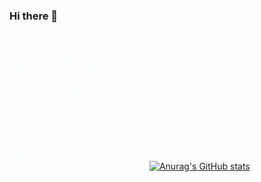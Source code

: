 ### Hi there 👋

<!--
**ventusoon/ventusoon** is a ✨ _special_ ✨ repository because its `README.md` (this file) appears on your GitHub profile.

Here are some ideas to get you started:

- 🔭 I’m currently working on ...
- 🌱 I’m currently learning ...
- 👯 I’m looking to collaborate on ...
- 🤔 I’m looking for help with ...
- 💬 Ask me about ...
- 📫 How to reach me: ...
- 😄 Pronouns: ...
- ⚡ Fun fact: ...
-->
[<img tag="欢迎关注我的公众号" width=220 src=https://github.com/ventusoon/LuvSia/raw/gh-pages/images/LOGO/Logo.gif>](https://mp.weixin.qq.com/mp/profile_ext?action=home&__biz=Mzg2Nzk3MjY3MQ==&scene=117#wechat_redirect)
[![Anurag's GitHub stats](https://github-readme-stats.vercel.app/api?username=ventusoon)](https://github.com/anuraghazra/github-readme-stats)
